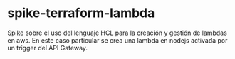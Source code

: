 # spike-terraform-lambda
Spike sobre el uso del lenguaje HCL para la creación y gestión de lambdas en aws. En este caso particular se crea una lambda en nodejs activada por un trigger del API Gateway.
